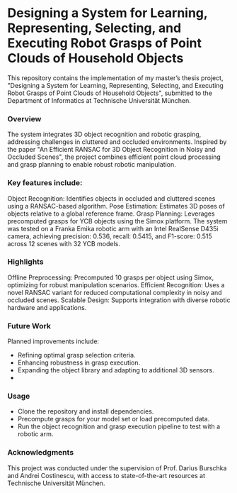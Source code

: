 # Designing a System for Learning, Representing, Selecting, and Executing Robot Grasps of Point Clouds of Household Objects

This repository contains the implementation of my master’s thesis project, "Designing a System for Learning, Representing, Selecting, and Executing Robot Grasps of Point Clouds of Household Objects", submitted to the Department of Informatics at Technische Universität München.

### Overview
The system integrates 3D object recognition and robotic grasping, addressing challenges in cluttered and occluded environments. Inspired by the paper "An Efficient RANSAC for 3D Object Recognition in Noisy and Occluded Scenes", the project combines efficient point cloud processing and grasp planning to enable robust robotic manipulation.

### Key features include:
Object Recognition: Identifies objects in occluded and cluttered scenes using a RANSAC-based algorithm.
Pose Estimation: Estimates 3D poses of objects relative to a global reference frame.
Grasp Planning: Leverages precomputed grasps for YCB objects using the Simox platform.
The system was tested on a Franka Emika robotic arm with an Intel RealSense D435i camera, achieving precision: 0.536, recall: 0.5415, and F1-score: 0.515 across 12 scenes with 32 YCB models.

### Highlights
Offline Preprocessing: Precomputed 10 grasps per object using Simox, optimizing for robust manipulation scenarios.
Efficient Recognition: Uses a novel RANSAC variant for reduced computational complexity in noisy and occluded scenes.
Scalable Design: Supports integration with diverse robotic hardware and applications.

### Future Work
Planned improvements include:
- Refining optimal grasp selection criteria.
- Enhancing robustness in grasp execution.
- Expanding the object library and adapting to additional 3D sensors.
- 
### Usage
- Clone the repository and install dependencies.
- Precompute grasps for your model set or load precomputed data.
- Run the object recognition and grasp execution pipeline to test with a robotic arm.

### Acknowledgments
This project was conducted under the supervision of Prof. Darius Burschka and Andrei Costinescu, with access to state-of-the-art resources at Technische Universität München.
